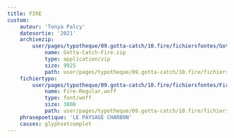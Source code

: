 ```yaml
---
title: FIRE
custom:
    auteur: 'Tonya Palcy'
    datesortie: '2021'
    archivezip:
        user/pages/typotheque/09.gotta-catch/10.fire/fichiersfontes/Gotta-Catch-Fire.zip:
            name: Gotta-Catch-Fire.zip
            type: application/zip
            size: 9925
            path: user/pages/typotheque/09.gotta-catch/10.fire/fichiersfontes/Gotta-Catch-Fire.zip
    fichiertypo:
        user/pages/typotheque/09.gotta-catch/10.fire/fichiersfontes/Fire-Regular.woff:
            name: Fire-Regular.woff
            type: font/woff
            size: 3800
            path: user/pages/typotheque/09.gotta-catch/10.fire/fichiersfontes/Fire-Regular.woff
    phrasepoetique: 'LE PAYSAGE CHARBON'
    casses: glyphsetcomplet
---
```


